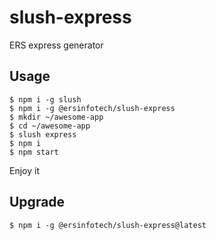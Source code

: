 slush-express
=============

ERS express generator

Usage
-----

```shell
$ npm i -g slush
$ npm i -g @ersinfotech/slush-express
$ mkdir ~/awesome-app
$ cd ~/awesome-app
$ slush express
$ npm i
$ npm start
```

Enjoy it

Upgrade
-------

```shell
$ npm i -g @ersinfotech/slush-express@latest
```

